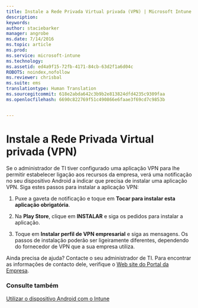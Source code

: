 ```yaml
---
title: Instale a Rede Privada Virtual privada (VPN) | Microsoft Intune
description: 
keywords: 
author: staciebarker
manager: angrobe
ms.date: 7/14/2016
ms.topic: article
ms.prod: 
ms.service: microsoft-intune
ms.technology: 
ms.assetid: ed4a9f15-72fb-4171-84cb-63d2f1a6d04c
ROBOTS: noindex,nofollow
ms.reviewer: chrisbal
ms.suite: ems
translationtype: Human Translation
ms.sourcegitcommit: 618e2abda642c3b9b2e813824dfd4235c9309faa
ms.openlocfilehash: 6690c822769f51c490866e6faae3f69cd7c9853b


---
```



# Instale a Rede Privada Virtual privada (VPN)

Se o administrador de TI tiver configurado uma aplicação VPN para lhe permitir estabelecer ligação aos recursos da empresa, verá uma notificação no seu dispositivo Android a indicar que precisa de instalar uma aplicação VPN. Siga estes passos para instalar a aplicação VPN:

1.  Puxe a gaveta de notificação e toque em **Tocar para instalar esta aplicação obrigatória**.

2.  Na **Play Store**, clique em **INSTALAR** e siga os pedidos para instalar a aplicação.

3.  Toque em **Instalar perfil de VPN empresarial** e siga as mensagens. Os passos de instalação poderão ser ligeiramente diferentes, dependendo do fornecedor de VPN que a sua empresa utiliza.



Ainda precisa de ajuda? Contacte o seu administrador de TI. Para encontrar as informações de contacto dele, verifique o [Web site do Portal da Empresa](http://portal.manage.microsoft.com).

### Consulte também
[Utilizar o dispositivo Android com o Intune](using-your-android-device-with-intune.md)



<!--HONumber=Jul16_HO4-->


